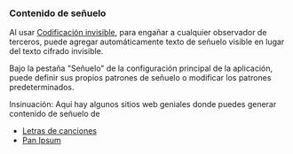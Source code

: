 ### Contenido de señuelo

Al usar [Codificación invisible](/encoding), para engañar a cualquier observador de terceros, puede agregar automáticamente texto de señuelo visible en lugar del texto cifrado invisible.

Bajo la pestaña "Señuelo" de la configuración principal de la aplicación, puede definir sus propios patrones de señuelo o modificar los patrones predeterminados.

Insinuación:
Aquí hay algunos sitios web geniales donde puedes generar contenido de señuelo de
* [Letras de canciones](http://lyrics.wikia.com/wiki/LyricWiki:Top_100)
* [Pan Ipsum](http://panipsum.com/)